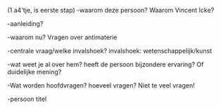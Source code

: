 (1 a4'tje, is eerste stap)
-waarom deze persoon?
Waarom Vincent Icke?


-aanleiding?


-waarom nu?
Vragen over antimaterie






-centrale vraag/welke invalshoek?
invalshoek: wetenschappelijk/kunst


-wat weet je al over hem? heeft de persoon bijzondere ervaring? Of duidelijke mening?



-Wat worden hoofdvragen? hoeveel vragen? Niet te veel vragen!




-persoon titel